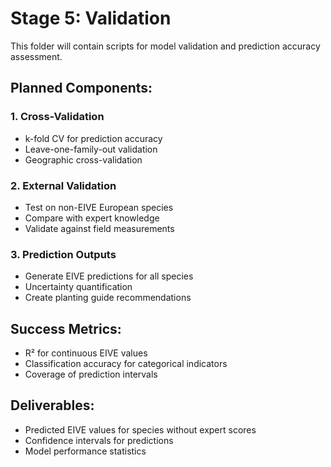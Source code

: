 # Stage 5: Validation

This folder will contain scripts for model validation and prediction accuracy assessment.

## Planned Components:

### 1. Cross-Validation
- k-fold CV for prediction accuracy
- Leave-one-family-out validation
- Geographic cross-validation

### 2. External Validation
- Test on non-EIVE European species
- Compare with expert knowledge
- Validate against field measurements

### 3. Prediction Outputs
- Generate EIVE predictions for all species
- Uncertainty quantification
- Create planting guide recommendations

## Success Metrics:
- R² for continuous EIVE values
- Classification accuracy for categorical indicators
- Coverage of prediction intervals

## Deliverables:
- Predicted EIVE values for species without expert scores
- Confidence intervals for predictions
- Model performance statistics